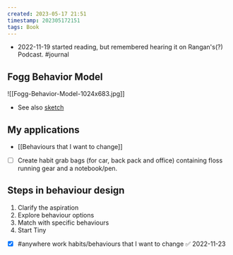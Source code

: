 ```yaml
---
created: 2023-05-17 21:51 
timestamp: 202305172151 
tags: Book
---
```



- 2022-11-19 started reading,  but remembered hearing it on Rangan's(?) Podcast.
#journal 
## Fogg Behavior Model
![[Fogg-Behavior-Model-1024x683.jpg]]
- See also [sketch](https://uxknowledgebase.com/fogg-behavior-model-ux-knowledge-piece-sketch-5-8da91056409b)
## My applications
- [[Behaviours that I want to change]]
- [ ] Create habit grab bags (for car, back pack and office) containing floss running gear and a notebook/pen. 
## Steps in behaviour design
1. Clarify the aspiration
2. Explore behaviour options
3. Match with specific behaviours
4. Start Tiny

- [x] #anywhere work habits/behaviours that I want to change ✅ 2022-11-23

